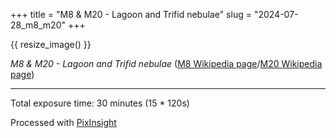 +++
title = "M8 & M20 - Lagoon and Trifid nebulae"
slug = "2024-07-28_m8_m20"
+++

{{ resize_image() }}

_M8 & M20 - Lagoon and Trifid nebulae_ ([M8 Wikipedia page](https://en.wikipedia.org/wiki/Lagoon_Nebula)/[M20 Wikipedia page](https://en.wikipedia.org/wiki/Trifid_Nebula))

---

Total exposure time: 30 minutes (15 \* 120s)

Processed with [PixInsight](https://pixinsight.com/)
